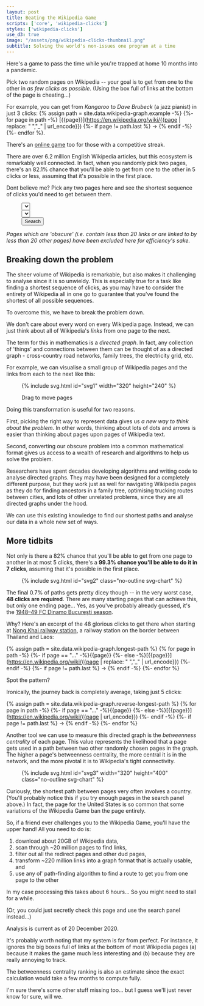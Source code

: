 ```yaml
---
layout: post
title: Beating the Wikipedia Game
scripts: ['core', 'wikipedia-clicks']
styles: ['wikipedia-clicks']
use_d3: true
image: "/assets/png/wikipedia-clicks-thumbnail.png"
subtitle: Solving the world's non-issues one program at a time
---
```


Here's a game to pass the time while you're trapped at home 10 months into a pandemic. 

Pick two random pages on Wikipedia -- your goal is to get from one to the other in _as few clicks as possible_. (Using the box full of links at the bottom of the page is cheating...)

For example, you can get from _Kangaroo_ to _Dave Brubeck_ (a jazz pianist) in just 3 clicks: {% assign path = site.data.wikipedia-graph.example -%}
{%- for page in path -%}
    [{{page}}](https://en.wikipedia.org/wiki/{{page | replace: " ","_" | url_encode}})
    {%- if page != path.last %} → {% endif -%}
{%- endfor %}.

There's an [online game](https://www.thewikigame.com) too for those with a competitive streak.

There are over 6.2 million English Wikipedia articles, but this ecosystem is remarkably well connected. In fact, when you randomly pick two pages, there's an 82.1% chance that you'll be able to get from one to the other in 5 clicks or less, assuming that it's possible in the first place.

Dont believe me? Pick any two pages here and see the shortest sequence of clicks you'd need to get between them. 

<figure>
<div class="route-query container">
    <div class="route-input row justify-content-center">
        <div class="col-10 col-lg-6">
            <select id="route-start-picker" class="route-picker">
                <option></option>
            </select>
        </div>
        <div class="col-10 col-lg-6">
            <select id="route-end-picker" class="route-picker">
                <option></option>
            </select>
        </div>
        <div class="col-auto">
            <button id="route-submit" class="btn btn-success" type="submit" onclick="submit_route_request()">Search</button>
        </div>
    </div>
    <div class="route-output"></div>
</div>
<!-- <figcaption>
    <p class="caption">Find a path from one page to another.</p>
</figcaption> -->
</figure>

_Pages which are 'obscure' (i.e. contain less than 20 links or are linked to by less than 20 other pages) have been excluded here for efficiency's sake._

## Breaking down the problem

The sheer volume of Wikipedia is remarkable, but also makes it challenging to analyse since it is so unwieldy. This is especially true for a task like finding a shortest sequence of clicks, as you may have to consider the entirety of Wikipedia all in one go to guarantee that you've found the shortest of all possible sequences.

To overcome this, we have to break the problem down.

We don't care about every word on every Wikipedia page. Instead, we can just think about all of Wikipedia's _links_ from one page to the next.

The term for this in mathematics is a _directed graph_. In fact, any collection of 'things' and connections between them can be thought of as a directed graph - cross-country road networks, family trees, the electricity grid, etc. 

For example, we can visualise a small group of Wikipedia pages and the links from each to the next like this:

<figure>
{% include svg.html id="svg1" width="320" height="240" %}
<figcaption>
    <p class="caption">Drag to move pages</p>
</figcaption>
</figure>

Doing this transformation is useful for two reasons.

First, picking the right way to represent data gives us _a new way to think about the problem_. In other words, thinking about lots of dots and arrows is easier than thinking about pages upon pages of Wikipedia text.

Second, converting our obscure problem into a common mathematical format gives us access to a wealth of research and algorithms to help us solve the problem.

Researchers have spent decades developing algorithms and writing code to analyse directed graphs. They may have been designed for a completely different purpose, but they work just as well for navigating Wikipedia pages as they do for finding ancestors in a family tree, optimising trucking routes between cities, and lots of other unrelated problems, since they are all directed graphs under the hood.

We can use this existing knowledge to find our shortest paths and analyse our data in a whole new set of ways.

## More tidbits

Not only is there a 82% chance that you'll be able to get from one page to another in at most 5 clicks, there's a **99.3% chance you'll be able to do it in 7 clicks**, assuming that it's possible in the first place.

<figure>
{% include svg.html id="svg2" class="no-outline svg-chart" %}
<!-- <figcaption>
    <p class="caption">Drag to move pages</p>
</figcaption> -->
</figure>

The final 0.7% of paths gets pretty dicey though -- in the very worst case, **48 clicks are required**. There are many starting pages that can achieve this, but only one ending page... Yes, as you've probably already guessed, it's the [1948–49 FC Dinamo București season](https://en.wikipedia.org/wiki/1948–49_FC_Dinamo_București_season). 

Why? Here's an excerpt of the 48 glorious clicks to get there when starting at [Nong Khai railway station](https://en.wikipedia.org/wiki/Nong_Khai_railway_station), a railway station on the border between Thailand and Laos:

{% assign path = site.data.wikipedia-graph.longest-path %}
{% for page in path -%}
    {%- if page == "..." -%}{{page}}
    {%- else -%}[{{page}}](https://en.wikipedia.org/wiki/{{page | replace: " ","_" | url_encode}})
    {%- endif -%}
    {%- if page != path.last %} → {% endif -%}
{%- endfor %}

Spot the pattern?

Ironically, the journey back is completely average, taking just 5 clicks:

{% assign path = site.data.wikipedia-graph.reverse-longest-path %}
{% for page in path -%}
    {%- if page == "..." -%}{{page}}
    {%- else -%}[{{page}}](https://en.wikipedia.org/wiki/{{page | url_encode}})
    {%- endif -%}
    {%- if page != path.last %} → {% endif -%}
{%- endfor %}

Another tool we can use to measure this directed graph is the _betweenness centrality_ of each page. This value represents the likelihood that a page gets used in a path between two other randomly chosen pages in the graph. The higher a page's betweenness centrality, the more central it is in the network, and the more pivotal it is to Wikipedia's tight connectivity.

<figure>
{% include svg.html id="svg3" width="320" height="400" class="no-outline svg-chart" %}
</figure>

Curiously, the shortest path between pages very often involves a country. (You'll probably notice this if you try enough pages in the search panel above.) In fact, the page for the United States is so common that some variations of the Wikipedia Game ban the page entirely. 

So, if a friend ever challenges you to the Wikipedia Game, you'll have the upper hand! All you need to do is:

1. download about 20GB of Wikipedia data,
1. scan through ~20 million pages to find links,
1. filter out all the redirect pages and other dud pages,
1. transform ~220 million links into a graph format that is actually usable, and
1. use any ol' path-finding algorithm to find a route to get you from one page to the other

In my case processing this takes about 6 hours... So you might need to stall for a while.

(Or, you could just secretly check this page and use the search panel instead...)

<div class="footnotes">

<p>Analysis is current as of 20 December 2020.</p>

<p>
It's probably worth noting that my system is far from perfect. For instance, it ignores the big boxes full of links at the bottom of most Wikipedia pages (a) because it makes the game much less interesting and (b) because they are really annoying to track.</p>

<p>The betweenness centrality ranking is also an estimate since the exact calculation would take a few months to compute fully.</p>

<p>I'm sure there's some other stuff missing too... but I guess we'll just never know for sure, will we.</p>

</div>